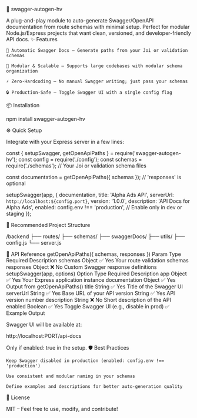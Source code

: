 🚀 swagger-autogen-hv

A plug-and-play module to auto-generate Swagger/OpenAPI documentation from route schemas with minimal setup. Perfect for modular Node.js/Express projects that want clean, versioned, and developer-friendly API docs.
✨ Features

    🔧 Automatic Swagger Docs – Generate paths from your Joi or validation schemas

    🧩 Modular & Scalable – Supports large codebases with modular schema organization

    ⚡ Zero-Hardcoding – No manual Swagger writing; just pass your schemas

    🔒 Production-Safe – Toggle Swagger UI with a single config flag

📦 Installation

npm install swagger-autogen-hv

⚙️ Quick Setup

Integrate with your Express server in a few lines:

const { setupSwagger, getOpenApiPaths } = require('swagger-autogen-hv');
const config = require('./config');
const schemas = require('./schemas'); // Your Joi or validation schema files

const documentation = getOpenApiPaths({ schemas }); // 'responses' is optional

setupSwagger(app, {
  documentation,
  title: 'Alpha Ads API',
  serverUrl: `http://localhost:${config.port}`,
  version: '1.0.0',
  description: 'API Docs for Alpha Ads',
  enabled: config.env !== 'production', // Enable only in dev or staging
});

📁 Recommended Project Structure

/backend
  ├── routes/
  ├── schemas/
  ├── swaggerDocs/
  ├── utils/
  ├── config.js
  └── server.js

📘 API Reference
getOpenApiPaths({ schemas, responses })
Param	Type	Required	Description
schemas	Object	✅ Yes	Your route validation schemas
responses	Object	❌ No	Custom Swagger response definitions
setupSwagger(app, options)
Option	Type	Required	Description
app	Object	✅ Yes	Your Express application instance
documentation	Object	✅ Yes	Output from getOpenApiPaths()
title	String	✅ Yes	Title of the Swagger UI
serverUrl	String	✅ Yes	Base URL of your API
version	String	✅ Yes	API version number
description	String	❌ No	Short description of the API
enabled	Boolean	✅ Yes	Toggle Swagger UI (e.g., disable in prod)
✅ Example Output

Swagger UI will be available at:

http://localhost:PORT/api-docs

Only if enabled: true in the setup.
🛡️ Best Practices

    Keep Swagger disabled in production (enabled: config.env !== 'production')

    Use consistent and modular naming in your schemas

    Define examples and descriptions for better auto-generation quality

🪪 License

MIT – Feel free to use, modify, and contribute!